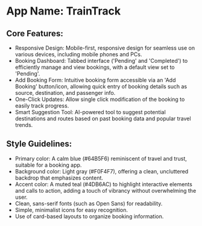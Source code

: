 # **App Name**: TrainTrack

## Core Features:

- Responsive Design: Mobile-first, responsive design for seamless use on various devices, including mobile phones and PCs.
- Booking Dashboard: Tabbed interface ('Pending' and 'Completed') to efficiently manage and view bookings, with a default view set to 'Pending'.
- Add Booking Form: Intuitive booking form accessible via an 'Add Booking' button/icon, allowing quick entry of booking details such as source, destination, and passenger info.
- One-Click Updates: Allow single click modification of the booking to easily track progress.
- Smart Suggestion Tool: AI-powered tool to suggest potential destinations and routes based on past booking data and popular travel trends.

## Style Guidelines:

- Primary color: A calm blue (#64B5F6) reminiscent of travel and trust, suitable for a booking app.
- Background color: Light gray (#F0F4F7), offering a clean, uncluttered backdrop that emphasizes content.
- Accent color: A muted teal (#4DB6AC) to highlight interactive elements and calls to action, adding a touch of vibrancy without overwhelming the user. 
- Clean, sans-serif fonts (such as Open Sans) for readability.
- Simple, minimalist icons for easy recognition.
- Use of card-based layouts to organize booking information.